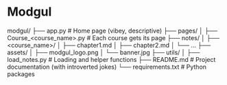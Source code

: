 # Modgul

modgul/
├── app.py                # Home page (vibey, descriptive)
├── pages/
│   ├── Course_<course_name>.py  # Each course gets its page
├── notes/
│   ├── <course_name>/
│       ├── chapter1.md
│       ├── chapter2.md
│       └── ...
├── assets/
│   ├── modgul_logo.png
│   └── banner.jpg
├── utils/
│   ├── load_notes.py      # Loading and helper functions
├── README.md              # Project documentation (with introverted jokes)
└── requirements.txt       # Python packages
